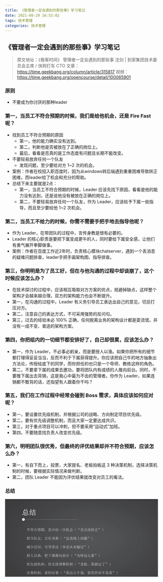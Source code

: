```yaml
---
title: 《管理者一定会遇到的那些事》学习笔记
date: 2021-08-29 16:53:02
tags: 技术管理
categories: 技术管理
---
```


《管理者一定会遇到的那些事》学习笔记
-------

> 原文地址：《极客时间》
> 管理者一定会遇到的那些事 沈剑 | 到家集团技术委员会主席 / 快狗打车 CTO
> 文章：https://time.geekbang.org/column/article/315817
> 视频：https://time.geekbang.org/opencourse/detail/100065901

### 原则
- 不要成为你讨厌的那种leader

### 第一，当员工不符合预期的时候，我们是给他机会，还是 Fire Fast 呢？
- 找到员工不符合预期的原因
    - 第一，他的能力确实没有达到。
    - 第二，判断他是否被放在了正确的岗位上。
    - 最后，看看是否真的是工作态度有问题且长期不能改变。
- 不要轻易放弃任何一个队友
    - 发现问题，至少要给对方 1~2 次的机会。
- 案例：作者在校招入职百度时，因为从windows转后端遇到重重困难导致转正困难，而leader给了机会和充分的帮助。
- 总结下来主要就是2点：
    - 第一，当员工不符合预期的时候，Leader 应该先找下原因，看看是他的能力没有达到，还是说他没有被放在正确的岗位上。
    - 第二，不要轻易放弃任何一个队友，作为 Leader，应该给予下属一些指导，而且至少要给他 1~2 次机会。

### 第二，当员工不给力的时候，你需不需要手把手地去指导他呢？
- 作为 Leader，在带团队的过程中，言传身教是很有必要的。 
- Leader 的核心职责是要把下属变成更牛的人，同时要给下属安全感，让他们有勇气展开拳脚做事。
- 案例：作者在百度工作近2年时，负责核心模块chatserver，遇到一个丢消息的疑难问题排查，leader手把手画架构图、指导排查。

### 第三，你明明是为了员工好，但在与他沟通的过程中却谈崩了，这个时候应该怎么办？
- 在技术探讨的过程中，应该相互吸取对方方案的优点，规避掉缺点，这样整个架构才会越来越合理，双方的架构能力也会不断提升。
- 第一，在沟通的过程中，Leader 有义务引导员工表达出自己的意见，切忌打压对方。
- 第二，注意自己的表达方式，不可采用强势的反问句。
- 第三，过去的经验未必 100% 正确，任何脱离业务的架构设计都是耍流氓，并没有一成不变、普适的架构方案。

### 第四，你把组内的一切细节都安排好了，自己却很累，应该怎么办？
- 第一，作为 Leader，不必事必躬亲，而是要授人以渔。如果你把所有的细节都打理得妥妥当当，反而不利于下属获得提升。你应该把自己牛的地方抽象出方法论，传授给底下的同学，而你担任的也只是一个导师、教练这样的角色。
- 第二，不要拿下属的成果去邀功，要将团队内有成绩的人推向前台。同时，不要推下属出去背锅，这是我心中最为不齿的管理者。你作为 Leader，如果连锅都不敢背的话，还指望有人跟着你干吗？

### 第五，我们在工作过程中经常会碰到 Boss 需求，具体应该如何应对呢？
- 第一，要设置优先级机制，并根据公司的战略、方向制定项目优先级。
- 第二，要有优先级调整机制，而且大家一定要达成共识。
- 第三，对于重点项目可以冲刺，但不要采用“运动式”加班。
- 第四，不要随意找负责人改变优先级。

### 第六，明明团队很优秀，但最终的评优结果却并不符合预期，应该怎么办？
- 第一，有自下而上，投票，大家提名、老板拍板这 3 种决策机制，选择决策机制的时候，要根据实际情况来做判断。
- 第二，团队 Leader 不能因为评优结果就改变对员工的看法。

### 总结
![img.png](/postimages/tech-management-shenjian-img.png)